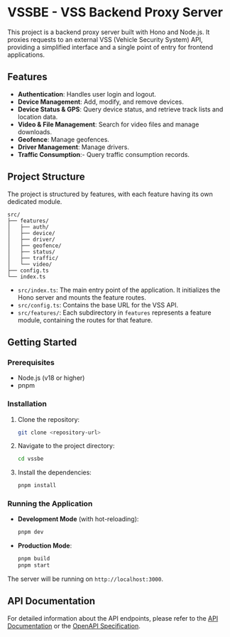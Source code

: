 # VSSBE - VSS Backend Proxy Server

This project is a backend proxy server built with Hono and Node.js. It proxies requests to an external VSS (Vehicle Security System) API, providing a simplified interface and a single point of entry for frontend applications.

## Features

- **Authentication**: Handles user login and logout.
- **Device Management**: Add, modify, and remove devices.
- **Device Status & GPS**: Query device status, and retrieve track lists and location data.
- **Video & File Management**: Search for video files and manage downloads.
- **Geofence**: Manage geofences.
- **Driver Management**: Manage drivers.
- **Traffic Consumption**:- Query traffic consumption records.

## Project Structure

The project is structured by features, with each feature having its own dedicated module.

```
src/
├── features/
│   ├── auth/
│   ├── device/
│   ├── driver/
│   ├── geofence/
│   ├── status/
│   ├── traffic/
│   └── video/
├── config.ts
└── index.ts
```

- `src/index.ts`: The main entry point of the application. It initializes the Hono server and mounts the feature routes.
- `src/config.ts`: Contains the base URL for the VSS API.
- `src/features/`: Each subdirectory in `features` represents a feature module, containing the routes for that feature.

## Getting Started

### Prerequisites

- Node.js (v18 or higher)
- pnpm

### Installation

1. Clone the repository:
   ```sh
   git clone <repository-url>
   ```
2. Navigate to the project directory:
   ```sh
   cd vssbe
   ```
3. Install the dependencies:
   ```sh
   pnpm install
   ```

### Running the Application

- **Development Mode** (with hot-reloading):
  ```sh
  pnpm dev
  ```

- **Production Mode**:
  ```sh
  pnpm build
  pnpm start
  ```

The server will be running on `http://localhost:3000`.

## API Documentation

For detailed information about the API endpoints, please refer to the [API Documentation](./api.md) or the [OpenAPI Specification](./openapi.json).